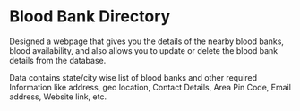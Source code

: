 # Blood Bank Directory
Designed a webpage that gives you the details of the nearby blood banks, blood availability, and also allows you to update or delete the blood bank details from the database.​

Data contains state/city wise list of blood banks and other required Information like address, geo location, Contact Details, Area Pin Code, Email address, Website link, etc.  ​

